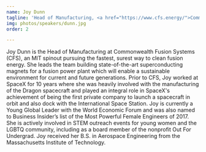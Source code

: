 ```yaml
---
name: Joy Dunn
tagline: 'Head of Manufacturing, <a href="https://www.cfs.energy/">Commonwealth Fusion Systems</a>'
img: photos/speakers/dunn.jpg
order: 2

---
```


Joy Dunn is the Head of Manufacturing at Commonwealth Fusion Systems (CFS), an MIT spinout pursuing the fastest, surest way to clean fusion energy. She leads the team building state-of-the-art superconducting magnets for a fusion power plant which will enable a sustainable environment for current and future generations. Prior to CFS, Joy worked at SpaceX for 10 years where she was heavily involved with the manufacturing of the Dragon spacecraft and played an integral role in SpaceX's achievement of being the first private company to launch a spacecraft in orbit and also dock with the International Space Station. Joy is currently a Young Global Leader with the World Economic Forum and was also named to Business Insider’s list of the Most Powerful Female Engineers of 2017. She is actively involved in STEM outreach events for young women and the LGBTQ community, including as a board member of the nonprofit Out For Undergrad. Joy received her B.S. in Aerospace Engineering from the Massachusetts Institute of Technology.   
